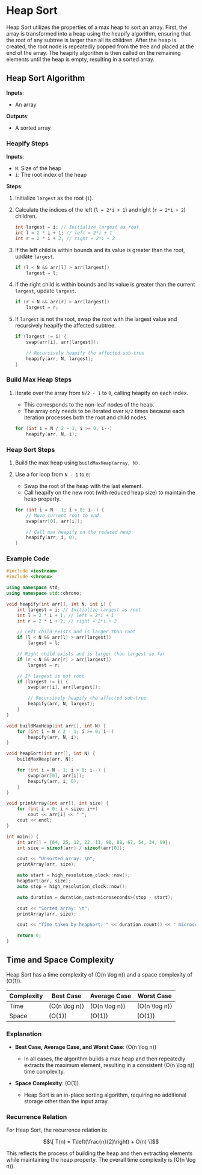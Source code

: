 # Heap Sort

Heap Sort utilizes the properties of a max heap to sort an array. First, the array is transformed into a heap using the heapify algorithm, ensuring that the root of any subtree is larger than all its children. After the heap is created, the root node is repeatedly popped from the tree and placed at the end of the array. The heapify algorithm is then called on the remaining elements until the heap is empty, resulting in a sorted array.

## Heap Sort Algorithm

**Inputs**:
- An array

**Outputs**:
- A sorted array

### Heapify Steps

**Inputs**:
- `N`: Size of the heap
- `i`: The root index of the heap

**Steps**:

1. Initialize `largest` as the root (`i`).
2. Calculate the indices of the left (`l = 2*i + 1`) and right (`r = 2*i + 2`) children.

    ```cpp
    int largest = i; // Initialize largest as root
    int l = 2 * i + 1; // left = 2*i + 1
    int r = 2 * i + 2; // right = 2*i + 2
    ```

3. If the left child is within bounds and its value is greater than the root, update `largest`.

    ```cpp
    if (l < N && arr[l] > arr[largest])
        largest = l;
    ```

4. If the right child is within bounds and its value is greater than the current `largest`, update `largest`.

    ```cpp
    if (r < N && arr[r] > arr[largest])
        largest = r;
    ```

5. If `largest` is not the root, swap the root with the largest value and recursively heapify the affected subtree.

    ```cpp
    if (largest != i) {
        swap(arr[i], arr[largest]);

        // Recursively heapify the affected sub-tree
        heapify(arr, N, largest);
    }
    ```

### Build Max Heap Steps

1. Iterate over the array from `N/2 - 1` to `0`, calling heapify on each index.
   - This corresponds to the non-leaf nodes of the heap.
   - The array only needs to be iterated over `N/2` times because each iteration processes both the root and child nodes.

    ```cpp
    for (int i = N / 2 - 1; i >= 0; i--)
        heapify(arr, N, i);
    ```

### Heap Sort Steps

1. Build the max heap using `buildMaxHeap(array, N)`.
2. Use a for loop from `N - 1` to `0`:
    - Swap the root of the heap with the last element.
    - Call heapify on the new root (with reduced heap size) to maintain the heap property.

    ```cpp
    for (int i = N - 1; i > 0; i--) {
        // Move current root to end
        swap(arr[0], arr[i]);

        // Call max heapify on the reduced heap
        heapify(arr, i, 0);
    }
    ```

### Example Code

```cpp
#include <iostream>
#include <chrono>

using namespace std;
using namespace std::chrono;

void heapify(int arr[], int N, int i) {
    int largest = i; // Initialize largest as root
    int l = 2 * i + 1; // left = 2*i + 1
    int r = 2 * i + 2; // right = 2*i + 2

    // Left child exists and is larger than root
    if (l < N && arr[l] > arr[largest])
        largest = l;

    // Right child exists and is larger than largest so far
    if (r < N && arr[r] > arr[largest])
        largest = r;

    // If largest is not root
    if (largest != i) {
        swap(arr[i], arr[largest]);

        // Recursively heapify the affected sub-tree
        heapify(arr, N, largest);
    }
}

void buildMaxHeap(int arr[], int N) {
    for (int i = N / 2 - 1; i >= 0; i--)
        heapify(arr, N, i);
}

void heapSort(int arr[], int N) {
    buildMaxHeap(arr, N);

    for (int i = N - 1; i > 0; i--) {
        swap(arr[0], arr[i]);
        heapify(arr, i, 0);
    }
}

void printArray(int arr[], int size) {
    for (int i = 0; i < size; i++)
        cout << arr[i] << " ";
    cout << endl;
}

int main() {
    int arr[] = {64, 25, 12, 22, 11, 90, 88, 67, 54, 34, 99};
    int size = sizeof(arr) / sizeof(arr[0]);

    cout << "Unsorted array: \n";
    printArray(arr, size);

    auto start = high_resolution_clock::now();
    heapSort(arr, size);
    auto stop = high_resolution_clock::now();

    auto duration = duration_cast<microseconds>(stop - start);

    cout << "Sorted array: \n";
    printArray(arr, size);

    cout << "Time taken by heapSort: " << duration.count() << " microseconds" << endl;

    return 0;
}
```

## Time and Space Complexity

Heap Sort has a time complexity of \(O(n \log n)\) and a space complexity of \(O(1)\).

| Complexity    | Best Case         | Average Case       | Worst Case        |
|---------------|-------------------|--------------------|-------------------|
| Time          | \(O(n \log n)\)   | \(O(n \log n)\)    | \(O(n \log n)\)   |
| Space         | \(O(1)\)          | \(O(1)\)           | \(O(1)\)          |

### Explanation

- **Best Case, Average Case, and Worst Case**: \(O(n \log n)\)
  - In all cases, the algorithm builds a max heap and then repeatedly extracts the maximum element, resulting in a consistent \(O(n \log n)\) time complexity.

- **Space Complexity**: \(O(1)\)
  - Heap Sort is an in-place sorting algorithm, requiring no additional storage other than the input array.

### Recurrence Relation

For Heap Sort, the recurrence relation is:

$$\[ T(n) = T\left(\frac{n}{2}\right) + O(n) \]$$

This reflects the process of building the heap and then extracting elements while maintaining the heap property. The overall time complexity is \(O(n \log n)\).